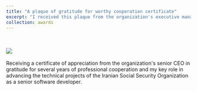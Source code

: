```yaml
---
title: "A plaque of gratitude for worthy cooperation certificate"
excerpt: "I received this plaque from the organization's executive management for my good cooperation and the quality of my work<br/><br/><img src='/images/SSO_2_500x701.jpg'>"
collection: awards
---
```

<br/><br/><img src='/images/SSO_2.jpg'><br/><br/>
Receiving a certificate of appreciation from the organization's senior CEO in gratitude for several years of professional cooperation and my key role in advancing the technical projects of the Iranian Social Security Organization as a senior software developer.
